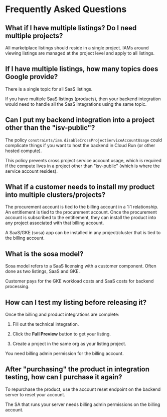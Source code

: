 # Frequently Asked Questions

## What if I have multiple listings? Do I need multiple projects?

All marketplace listings should reside in a single project. IAMs around viewing listings are managed at the project level and apply to all listings.

## If I have multiple listings, how many topics does Google provide?

There is a single topic for all SaaS listings.

If you have multiple SaaS listings (products), then your backend integration would need to handle all the SaaS integrations using the same topic.

## Can I put my backend integration into a project other than the "isv-public"?

The policy `constraints/iam.disableCrossProjectServiceAccountUsage` could complicate things if you want to host the backend in Cloud Run (or other hosted compute).

This policy prevents cross project service account usage, which is required if the compute lives in a project other than "isv-public" (which is where the service account resides).

## What if a customer needs to install my product into multiple clusters/projects?

The procurement account is tied to the billing account in a 1:1 relationship. An entitlement is tied to the procurement account. Once the procurement account is subscribed to the entitlement, they can install the product into any project associated with that billing account. 

A SaaS/GKE (sosa) app can be installed in any project/cluster that is tied to the billing account.

## What is the sosa model?

Sosa model refers to a SaaS licensing with a customer component. Often done as two listings, SaaS and GKE. 

Customer pays for the GKE workload costs and SaaS costs for backend processing.

## How can I test my listing before releasing it?

Once the billing and product integrations are complete:

1. Fill out the technical integration.

1. Click the **Full Preview** button to get your listing.

1. Create a project in the same org as your listing project.

You need billing admin permission for the billing account.

## After "purchasing" the product in integration testing, how can I purchase it again?

To repurchase the product, use the account reset endpoint on the backend server to reset your account.

The SA that runs your server needs billing admin permissions on the billing account.
